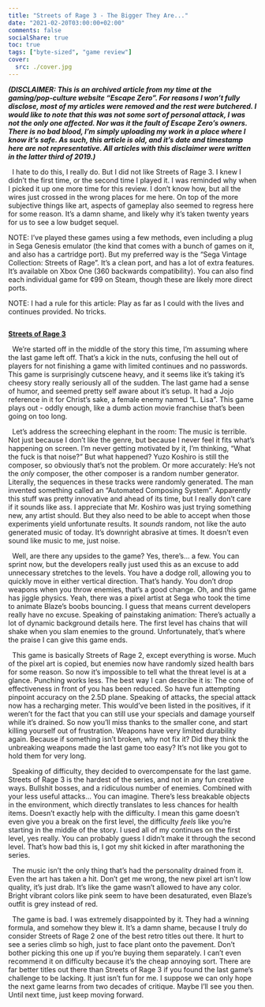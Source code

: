 ```yaml
---
title: "Streets of Rage 3 - The Bigger They Are..."
date: "2021-02-20T03:00:00+02:00"
comments: false
socialShare: true
toc: true
tags: ["byte-sized", "game review"]
cover:
  src: ./cover.jpg
---
```


<!-- wp:paragraph -->
<p><strong><em>(DISCLAIMER: This is an archived article from my time at the gaming/pop-culture website “Escape Zero”. For reasons I won’t fully disclose, most of my articles were removed and the rest were butchered. I would like to note that this was not some sort of personal attack, I was not the only one affected. Nor was it the fault of Escape Zero’s owners. There is no bad blood, I’m simply uploading my work in a place where I know it’s safe. As such, this article is old, and it’s date and timestamp here are not representative. All articles with this disclaimer were written in the latter third of 2019.)</em></strong></p>
<!-- /wp:paragraph -->

<!-- wp:paragraph -->
<p>  I hate to do this, I really do. But I did not like Streets of Rage 3. I knew I didn’t the first time, or the second time I played it. I was reminded why when I picked it up one more time for this review. I don’t know how, but all the wires just crossed in the wrong places for me here. On top of the more subjective things like art, aspects of gameplay also seemed to regress here for some reason. It’s a damn shame, and likely why it’s taken twenty years for us to see a low budget sequel.</p>
<!-- /wp:paragraph -->

<!-- wp:paragraph -->
<p>NOTE: I’ve played these games using a few methods, even including a plug in Sega Genesis emulator (the kind that comes with a bunch of games on it, and also has a cartridge port). But my preferred way is the “Sega Vintage Collection: Streets of Rage”. It’s a clean port, and has a lot of extra features. It’s available on Xbox One (360 backwards compatibility). You can also find each individual game for ¢99 on Steam, though these are likely more direct ports.</p>
<!-- /wp:paragraph -->

<!-- wp:paragraph -->
<p>NOTE: I had a rule for this article: Play as far as I could with the lives and continues provided. No tricks.</p>
<!-- /wp:paragraph -->

<!-- wp:image -->
<figure class="wp-block-image"><img src="https://lh4.googleusercontent.com/UglL2xKWYv7XmakRlped8dCHFSs4gZVqevIA-HmoBn1aiZyx5Pgw8VNStjEVYMUXTtdF_41ZICWPN5vmFPUzB9fMNDmbK2bgZTkJ09U7pIp8by5seSb_AO4WwGDldQpSAzD-wTtl" alt=""/></figure>
<!-- /wp:image -->

<!-- wp:paragraph {"align":"center"} -->
<p class="has-text-align-center"><strong><span style="text-decoration: underline;">Streets of Rage 3</span></strong></p>
<!-- /wp:paragraph -->

<!-- wp:paragraph -->
<p>  We’re started off in the middle of the story this time, I’m assuming where the last game left off. That’s a kick in the nuts, confusing the hell out of players for not finishing a game with limited continues and no passwords. This game is surprisingly cutscene heavy, and it seems like it’s taking it’s cheesy story really seriously all of the sudden. The last game had a sense of humor, and seemed pretty self aware about it’s setup. It had a Jojo reference in it for Christ’s sake, a female enemy named “L. Lisa”. This game plays out - oddly enough, like a dumb action movie franchise that’s been going on too long.</p>
<!-- /wp:paragraph -->

<!-- wp:paragraph -->
<p>  Let’s address the screeching elephant in the room: The music is terrible. Not just because I don’t like the genre, but because I never feel it fits what’s happening on screen. I’m never getting motivated by it, I’m thinking, “What the fuck is that noise?” But what happened? Yuzo Koshiro is still the composer, so obviously that’s not the problem. Or more accurately: He’s not the <em>only</em> composer, the other composer is a random number generator. Literally, the sequences in these tracks were randomly generated. The man invented something called an “Automated Composing System”. Apparently this stuff was pretty innovative and ahead of its time, but I really don’t care if it sounds like ass. I appreciate that Mr. Koshiro was just trying something new, any artist should. But they also need to be able to accept when those experiments yield unfortunate results. It <em>sounds</em> random, not like the auto generated music of today. It’s downright abrasive at times. It doesn’t even sound like music to me, just noise.</p>
<!-- /wp:paragraph -->

<!-- wp:paragraph -->
<p>  Well, are there any upsides to the game? Yes, there’s… a few. You can sprint now, but the developers really just used this as an excuse to add unnecessary stretches to the levels. You have a dodge roll, allowing you to quickly move in either vertical direction. That’s handy. You don’t drop weapons when you throw enemies, that’s a good change. Oh, and this game has jiggle physics. Yeah, there was a pixel artist at Sega who took the time to animate Blaze’s boobs bouncing. I guess that means current developers really have no excuse. Speaking of painstaking animation: There’s actually a lot of dynamic background details here. The first level has chains that will shake when you slam enemies to the ground. Unfortunately, that’s where the praise I can give this game ends.</p>
<!-- /wp:paragraph -->

<!-- wp:paragraph -->
<p>  This game is basically Streets of Rage 2, except everything is worse. Much of the pixel art is copied, but enemies now have randomly sized health bars for some reason. So now it’s impossible to tell what the threat level is at a glance. Punching works less. The best way I can describe it is: The cone of effectiveness in front of you has been reduced. So have fun attempting pinpoint accuracy on the 2.5D plane. Speaking of attacks, the special attack now has a recharging meter. This would’ve been listed in the positives, if it weren’t for the fact that you can still use your specials and damage yourself while it’s drained. So now you’ll miss thanks to the smaller cone, and start killing yourself out of frustration. Weapons have very limited durability again. Because if something isn’t broken, why not fix it? Did they think the unbreaking weapons made the last game too easy? It’s not like you got to hold them for very long.</p>
<!-- /wp:paragraph -->

<!-- wp:paragraph -->
<p>  Speaking of difficulty, they decided to overcompensate for the last game. Streets of Rage 3 is the hardest of the series, and not in any fun creative ways. Bullshit bosses, and a ridiculous number of enemies. Combined with your less useful attacks… You can imagine. There’s less breakable objects in the environment, which directly translates to less chances for health items. Doesn’t exactly help with the difficulty. I mean this game doesn’t even give you a break on the first level, the difficulty <em>feels</em> like you’re starting in the middle of the story. I used all of my continues on the first level, yes really. You can probably guess I didn’t make it through the second level. That’s how bad this is, I got my shit kicked in after marathoning the series.</p>
<!-- /wp:paragraph -->

<!-- wp:paragraph -->
<p>  The music isn’t the only thing that’s had the personality drained from it. Even the art has taken a hit. Don’t get me wrong, the new pixel art isn’t low quality, it’s just drab. It’s like the game wasn’t allowed to have any color. Bright vibrant colors like pink seem to have been desaturated, even Blaze’s outfit is grey instead of red.</p>
<!-- /wp:paragraph -->

<!-- wp:paragraph -->
<p>  The game is bad. I was extremely disappointed by it. They had a winning formula, and somehow they blew it. It’s a damn shame, because I truly do consider Streets of Rage 2 one of the best retro titles out there. It hurt to see a series climb so high, just to face plant onto the pavement. Don’t bother picking this one up if you’re buying them separately. I can’t even recommend it on difficulty because it’s the cheap annoying sort. There are far better titles out there than Streets of Rage 3 if you found the last game’s challenge to be lacking. It just isn’t fun for me. I suppose we can only hope the next game learns from two decades of critique. Maybe I’ll see you then. Until next time, just keep moving forward.</p>
<!-- /wp:paragraph -->
